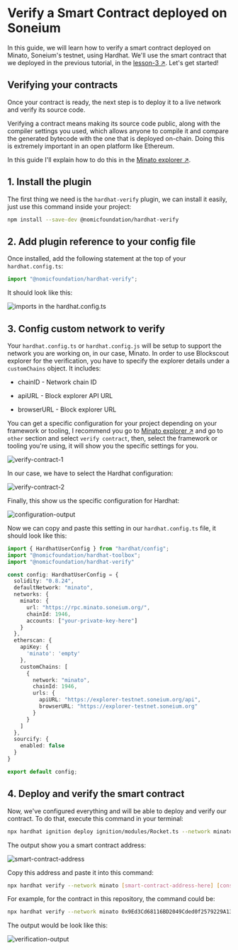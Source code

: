 # Verify a Smart Contract deployed on Soneium

In this guide, we will learn how to verify a smart contract deployed on Minato, Soneium's testnet, using Hardhat. We'll use the smart contract that we deployed in the previous tutorial, in the [lesson-3 ↗](../lesson-3/). Let's get started!

## Verifying your contracts

Once your contract is ready, the next step is to deploy it to a live network and verify its source code.

Verifying a contract means making its source code public, along with the compiler settings you used, which allows anyone to compile it and compare the generated bytecode with the one that is deployed on-chain. Doing this is extremely important in an open platform like Ethereum.

In this guide I'll explain how to do this in the [Minato explorer ↗](https://explorer-testnet.soneium.org/).

## 1. Install the plugin

The first thing we need is the ```hardhat-verify``` plugin, we can install it easily, just use this command inside your project: 

```bash
npm install --save-dev @nomicfoundation/hardhat-verify
```

## 2. Add plugin reference to your config file

Once installed, add the following statement at the top of your ```hardhat.config.ts```:

```typescript
import "@nomicfoundation/hardhat-verify";
```

It should look like this:

![imports in the hardhat.config.ts](./public/imports-hardhat-config.png)

## 3. Config custom network to verify

Your ```hardhat.config.ts``` or ```hardhat.config.js``` will be setup to support the network you are working on, in our case, Minato. In order to use Blockscout explorer for the verification, you have to specify the explorer details under a ```customChains``` object. It includes:

- chainID - Network chain ID

- apiURL - Block explorer API URL

- browserURL - Block explorer URL

You can get a specific configuration for your project depending on your framework or tooling, I recommend you go to [Minato explorer ↗️](https://explorer-testnet.soneium.org/) and go to ```other``` section and select ```verify contract```, then, select the framework or tooling you're using, it will show you the specific settings for you.

![verify-contract-1](./public/verify-contract-1.png)

In our case, we have to select the Hardhat configuration:

![verify-contract-2](./public/verify-contract-2.png)

Finally, this show us the specific configuration for Hardhat:

![configuration-output](./public/configuration-output.png)

Now we can copy and paste this setting in our ```hardhat.config.ts``` file, it should look like this:

```typescript
import { HardhatUserConfig } from "hardhat/config";
import "@nomicfoundation/hardhat-toolbox";
import "@nomicfoundation/hardhat-verify"

const config: HardhatUserConfig = {
  solidity: "0.8.24",
  defaultNetwork: "minato",
  networks: {
    minato: {
      url: "https://rpc.minato.soneium.org/",
      chainId: 1946,
      accounts: ["your-private-key-here"]
    }
  },
  etherscan: {
    apiKey: {
      'minato': 'empty'
    },
    customChains: [
      {
        network: "minato",
        chainId: 1946,
        urls: {
          apiURL: "https://explorer-testnet.soneium.org/api",
          browserURL: "https://explorer-testnet.soneium.org"
        }
      }
    ]
  },
  sourcify: {
    enabled: false
  }
}

export default config;
```

## 4. Deploy and verify the smart contract

Now, we've configured everything and will be able to deploy and verify our contract. To do that, execute this command in your terminal:

```bash
npx hardhat ignition deploy ignition/modules/Rocket.ts --network minato
```

The output show you a smart contract address:

![smart-contract-address](../lesson-3/public/deploy-minato.png)

Copy this address and paste it into this command:

```bash
npx hardhat verify --network minato [smart-contract-address-here] [constructor-input-here]
```

For example, for the contract in this repository, the command could be:

```bash
npx hardhat verify --network minato 0x9Ed3Cd68116BD2049Cded0f2579229A13603C9B0 "carlos"
```

The output would be look like this:

![verification-output]()